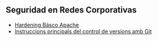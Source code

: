 ## Seguridad en Redes Corporativas

* [Hardening Básco Apache][link1]
* [Instruccions principals del control de versions amb Git][link2]

[link1]: https://github.com/cifpfbmoll/Project1-Markdown_and_Git-Albert_Perello/blob/master/markdown.md
[link2]: https://github.com/cifpfbmoll/Project1-Markdown_and_Git-Albert_Perello/blob/master/git.md
